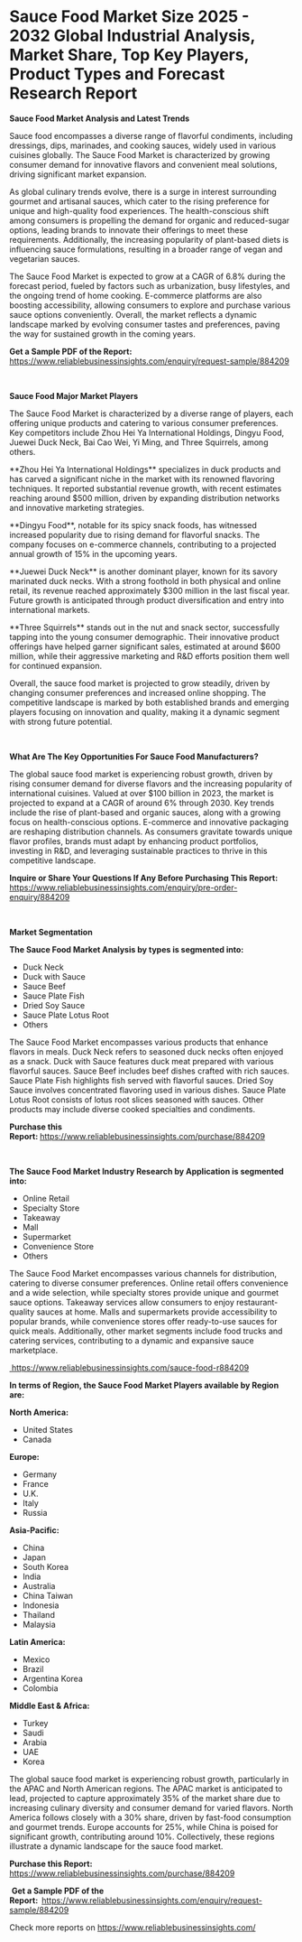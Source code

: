 <p><h1>Sauce Food Market Size 2025 - 2032 Global Industrial Analysis, Market Share, Top Key Players, Product Types and Forecast Research Report</h1></p><p><strong>Sauce Food Market Analysis and Latest Trends</strong></p>
<p><p>Sauce food encompasses a diverse range of flavorful condiments, including dressings, dips, marinades, and cooking sauces, widely used in various cuisines globally. The Sauce Food Market is characterized by growing consumer demand for innovative flavors and convenient meal solutions, driving significant market expansion.</p><p>As global culinary trends evolve, there is a surge in interest surrounding gourmet and artisanal sauces, which cater to the rising preference for unique and high-quality food experiences. The health-conscious shift among consumers is propelling the demand for organic and reduced-sugar options, leading brands to innovate their offerings to meet these requirements. Additionally, the increasing popularity of plant-based diets is influencing sauce formulations, resulting in a broader range of vegan and vegetarian sauces.</p><p>The Sauce Food Market is expected to grow at a CAGR of 6.8% during the forecast period, fueled by factors such as urbanization, busy lifestyles, and the ongoing trend of home cooking. E-commerce platforms are also boosting accessibility, allowing consumers to explore and purchase various sauce options conveniently. Overall, the market reflects a dynamic landscape marked by evolving consumer tastes and preferences, paving the way for sustained growth in the coming years.</p></p>
<p><strong>Get a Sample PDF of the Report:&nbsp;</strong> <a href="https://www.reliablebusinessinsights.com/enquiry/request-sample/884209?utm_campaign=2214&utm_medium=2&utm_source=Github&utm_content=ia&utm_term=14022025&utm_id=sauce-food">https://www.reliablebusinessinsights.com/enquiry/request-sample/884209</a></p>
<p>&nbsp;</p>
<p><strong>Sauce Food Major Market Players</strong></p>
<p><p>The Sauce Food Market is characterized by a diverse range of players, each offering unique products and catering to various consumer preferences. Key competitors include Zhou Hei Ya International Holdings, Dingyu Food, Juewei Duck Neck, Bai Cao Wei, Yi Ming, and Three Squirrels, among others.</p><p>**Zhou Hei Ya International Holdings** specializes in duck products and has carved a significant niche in the market with its renowned flavoring techniques. It reported substantial revenue growth, with recent estimates reaching around $500 million, driven by expanding distribution networks and innovative marketing strategies. </p><p>**Dingyu Food**, notable for its spicy snack foods, has witnessed increased popularity due to rising demand for flavorful snacks. The company focuses on e-commerce channels, contributing to a projected annual growth of 15% in the upcoming years. </p><p>**Juewei Duck Neck** is another dominant player, known for its savory marinated duck necks. With a strong foothold in both physical and online retail, its revenue reached approximately $300 million in the last fiscal year. Future growth is anticipated through product diversification and entry into international markets.</p><p>**Three Squirrels** stands out in the nut and snack sector, successfully tapping into the young consumer demographic. Their innovative product offerings have helped garner significant sales, estimated at around $600 million, while their aggressive marketing and R&D efforts position them well for continued expansion.</p><p>Overall, the sauce food market is projected to grow steadily, driven by changing consumer preferences and increased online shopping. The competitive landscape is marked by both established brands and emerging players focusing on innovation and quality, making it a dynamic segment with strong future potential.</p></p>
<p>&nbsp;</p>
<p><strong>What Are The Key Opportunities For Sauce Food Manufacturers?</strong></p>
<p><p>The global sauce food market is experiencing robust growth, driven by rising consumer demand for diverse flavors and the increasing popularity of international cuisines. Valued at over $100 billion in 2023, the market is projected to expand at a CAGR of around 6% through 2030. Key trends include the rise of plant-based and organic sauces, along with a growing focus on health-conscious options. E-commerce and innovative packaging are reshaping distribution channels. As consumers gravitate towards unique flavor profiles, brands must adapt by enhancing product portfolios, investing in R&D, and leveraging sustainable practices to thrive in this competitive landscape.</p></p>
<p><strong>Inquire or Share Your Questions If Any Before Purchasing This Report:</strong> <a href="https://www.reliablebusinessinsights.com/enquiry/pre-order-enquiry/884209?utm_campaign=2214&utm_medium=2&utm_source=Github&utm_content=ia&utm_term=14022025&utm_id=sauce-food">https://www.reliablebusinessinsights.com/enquiry/pre-order-enquiry/884209</a></p>
<p>&nbsp;</p>
<p><strong>Market Segmentation</strong></p>
<p><strong>The Sauce Food Market Analysis by types is segmented into:</strong></p>
<p><ul><li>Duck Neck</li><li>Duck with Sauce</li><li>Sauce Beef</li><li>Sauce Plate Fish</li><li>Dried Soy Sauce</li><li>Sauce Plate Lotus Root</li><li>Others</li></ul></p>
<p><p>The Sauce Food Market encompasses various products that enhance flavors in meals. Duck Neck refers to seasoned duck necks often enjoyed as a snack. Duck with Sauce features duck meat prepared with various flavorful sauces. Sauce Beef includes beef dishes crafted with rich sauces. Sauce Plate Fish highlights fish served with flavorful sauces. Dried Soy Sauce involves concentrated flavoring used in various dishes. Sauce Plate Lotus Root consists of lotus root slices seasoned with sauces. Other products may include diverse cooked specialties and condiments.</p></p>
<p><strong>Purchase this Report:&nbsp;</strong><a href="https://www.reliablebusinessinsights.com/purchase/884209?utm_campaign=2214&utm_medium=2&utm_source=Github&utm_content=ia&utm_term=14022025&utm_id=sauce-food">https://www.reliablebusinessinsights.com/purchase/884209</a></p>
<p>&nbsp;</p>
<p><strong>The Sauce Food Market Industry Research by Application is segmented into:</strong></p>
<p><ul><li>Online Retail</li><li>Specialty Store</li><li>Takeaway</li><li>Mall</li><li>Supermarket</li><li>Convenience Store</li><li>Others</li></ul></p>
<p><p>The Sauce Food Market encompasses various channels for distribution, catering to diverse consumer preferences. Online retail offers convenience and a wide selection, while specialty stores provide unique and gourmet sauce options. Takeaway services allow consumers to enjoy restaurant-quality sauces at home. Malls and supermarkets provide accessibility to popular brands, while convenience stores offer ready-to-use sauces for quick meals. Additionally, other market segments include food trucks and catering services, contributing to a dynamic and expansive sauce marketplace.</p></p>
<p><a href="https://www.reliablebusinessinsights.com/sauce-food-r884209?utm_campaign=2214&utm_medium=2&utm_source=Github&utm_content=ia&utm_term=14022025&utm_id=sauce-food">&nbsp;https://www.reliablebusinessinsights.com/sauce-food-r884209</a></p>
<p><strong>In terms of Region, the Sauce Food Market Players available by Region are:</strong></p>
<p>
    <p> <strong> North America: </strong>
        <ul>
            <li>United States</li>
            <li>Canada</li>
        </ul>
        </p> 
    <p> <strong> Europe: </strong>
        <ul>
            <li>Germany</li>
            <li>France</li>
            <li>U.K.</li>
            <li>Italy</li>
            <li>Russia</li>
        </ul>
        </p> 
    <p> <strong> Asia-Pacific: </strong>
        <ul>
            <li>China</li>
            <li>Japan</li>
            <li>South Korea</li>
            <li>India</li>
            <li>Australia</li>
            <li>China Taiwan</li>
            <li>Indonesia</li>
            <li>Thailand</li>
            <li>Malaysia</li>
        </ul>
        </p> 
    <p> <strong> Latin America: </strong>
        <ul>
            <li>Mexico</li>
            <li>Brazil</li>
            <li>Argentina Korea</li>
            <li>Colombia</li>
        </ul>
        </p> 
    <p> <strong> Middle East & Africa: </strong>
        <ul>
            <li>Turkey</li>
            <li>Saudi</li>
            <li>Arabia</li>
            <li>UAE</li>
            <li>Korea</li>
        </ul>
    </p>
    </p>
<p><p>The global sauce food market is experiencing robust growth, particularly in the APAC and North American regions. The APAC market is anticipated to lead, projected to capture approximately 35% of the market share due to increasing culinary diversity and consumer demand for varied flavors. North America follows closely with a 30% share, driven by fast-food consumption and gourmet trends. Europe accounts for 25%, while China is poised for significant growth, contributing around 10%. Collectively, these regions illustrate a dynamic landscape for the sauce food market.</p></p>
<p><strong>Purchase this Report: </strong><a href="https://www.reliablebusinessinsights.com/purchase/884209?utm_campaign=2214&utm_medium=2&utm_source=Github&utm_content=ia&utm_term=14022025&utm_id=sauce-food">https://www.reliablebusinessinsights.com/purchase/884209</a></p>
<p>&nbsp;<strong>Get a Sample PDF of the Report:&nbsp;&nbsp;</strong><a href="https://www.reliablebusinessinsights.com/enquiry/request-sample/884209?utm_campaign=2214&utm_medium=2&utm_source=Github&utm_content=ia&utm_term=14022025&utm_id=sauce-food">https://www.reliablebusinessinsights.com/enquiry/request-sample/884209</a></p>
<p><strong></strong></p>
<p>Check more reports on <a href="https://www.reliablebusinessinsights.com/?utm_campaign=2214&utm_medium=2&utm_source=Github&utm_content=ia&utm_term=14022025&utm_id=sauce-food">https://www.reliablebusinessinsights.com/</a></p>